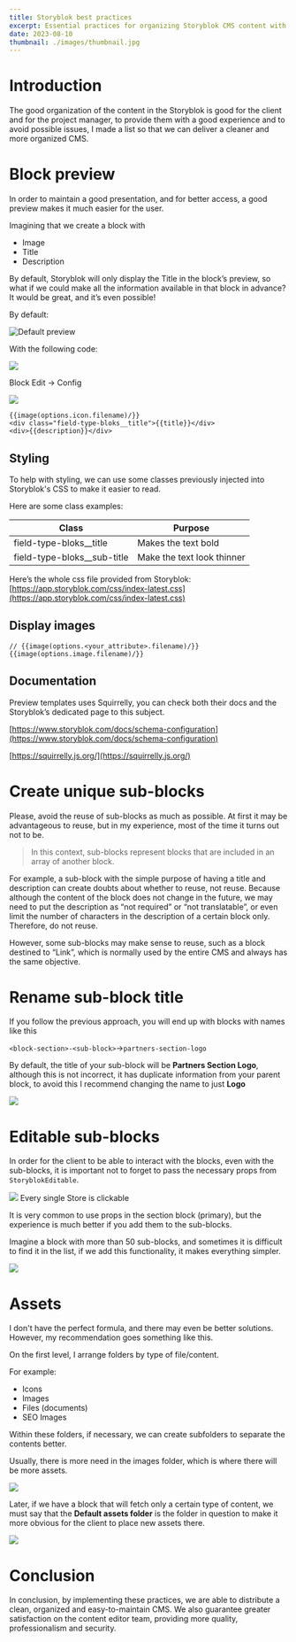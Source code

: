 ```yaml
---
title: Storyblok best practices
excerpt: Essential practices for organizing Storyblok CMS content with better previews, unique blocks, and asset management.
date: 2023-08-10
thumbnail: ./images/thumbnail.jpg
---
```


# Introduction

The good organization of the content in the Storyblok is good for the client and for the project manager, to provide them with a good experience and to avoid possible issues, I made a list so that we can deliver a cleaner and more organized CMS.

# Block preview

In order to maintain a good presentation, and for better access, a good preview makes it much easier for the user.

Imagining that we create a block with

- Image
- Title
- Description

By default, Storyblok will only display the Title in the block’s preview, so what if we could make all the information available in that block in advance? It would be great, and it’s even possible!

By default:

![Default preview](./images/default-preview.jpg)

With the following code:

![](./images/columns-options.jpg)

Block Edit → Config

![](./images/preview-field-template.jpg)

```
{{image(options.icon.filename)/}}
<div class="field-type-bloks__title">{{title}}</div>
<div>{{description}}</div>
```

## Styling

To help with styling, we can use some classes previously injected into Storyblok's CSS to make it easier to read.

Here are some class examples:

| Class                         | Purpose                    |
| ----------------------------- | -------------------------- |
| field-type-bloks\_\_title     | Makes the text bold        |
| field-type-bloks\_\_sub-title | Make the text look thinner |

Here’s the whole css file provided from Storyblok: [https://app.storyblok.com/css/index-latest.css](https://app.storyblok.com/css/index-latest.css)

## Display images

```
// {{image(options.<your_attribute>.filename)/}}
{{image(options.image.filename)/}}
```

## Documentation

Preview templates uses Squirrelly, you can check both their docs and the Storyblok’s dedicated page to this subject.

[https://www.storyblok.com/docs/schema-configuration](https://www.storyblok.com/docs/schema-configuration)

[https://squirrelly.js.org/](https://squirrelly.js.org/)

# Create unique sub-blocks

Please, avoid the reuse of sub-blocks as much as possible. At first it may be advantageous to reuse, but in my experience, most of the time it turns out not to be.

> In this context, sub-blocks represent blocks that are included in an array of another block.

For example, a sub-block with the simple purpose of having a title and description can create doubts about whether to reuse, not reuse. Because although the content of the block does not change in the future, we may need to put the description as “not required” or “not translatable”, or even limit the number of characters in the description of a certain block only. Therefore, do not reuse.

However, some sub-blocks may make sense to reuse, such as a block destined to “Link”, which is normally used by the entire CMS and always has the same
objective.

# Rename sub-block title

If you follow the previous approach, you will end up with blocks with names like this

`<block-section>-<sub-block>`→`partners-section-logo`

By default, the title of your sub-block will be **Partners Section Logo**, although this is not incorrect, it has duplicate information from your parent block, to avoid this I recommend changing the name to just **Logo**

![](./images/column-grid-vs-column.jpg)

# Editable sub-blocks

In order for the client to be able to interact with the blocks, even with the sub-blocks, it is important not to forget to pass the necessary props from `StoryblokEditable`.

![](./images/stores-example.jpg)
Every single Store is clickable

It is very common to use props in the section block (primary), but the experience is much better if you add them to the sub-blocks.

Imagine a block with more than 50 sub-blocks, and sometimes it is difficult to find it in the list, if we add this functionality, it makes everything simpler.

![](./images/stores.jpg)

# Assets

I don't have the perfect formula, and there may even be better solutions. However, my recommendation goes something like this.

On the first level, I arrange folders by type of file/content.

For example:

- Icons
- Images
- Files (documents)
- SEO Images

Within these folders, if necessary, we can create subfolders to separate the contents better.

Usually, there is more need in the images folder, which is where there will be more assets.

![](./images/folders.jpg)

Later, if we have a block that will fetch only a certain type of content, we must say that the **Default assets folder** is the folder in question to make it more obvious for the client to place new assets there.

![](./images/filetypes.jpg)

# Conclusion

In conclusion, by implementing these practices, we are able to distribute a clean, organized and easy-to-maintain CMS. We also guarantee greater satisfaction on the content editor team, providing more quality, professionalism and security.
